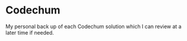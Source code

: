 # Codechum

My personal back up of each Codechum solution which I can review at a later time if needed. 
